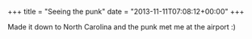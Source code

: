 +++
title = "Seeing the punk"
date = "2013-11-11T07:08:12+00:00"
+++

Made it down to North Carolina and the punk met me at the airport :)
			